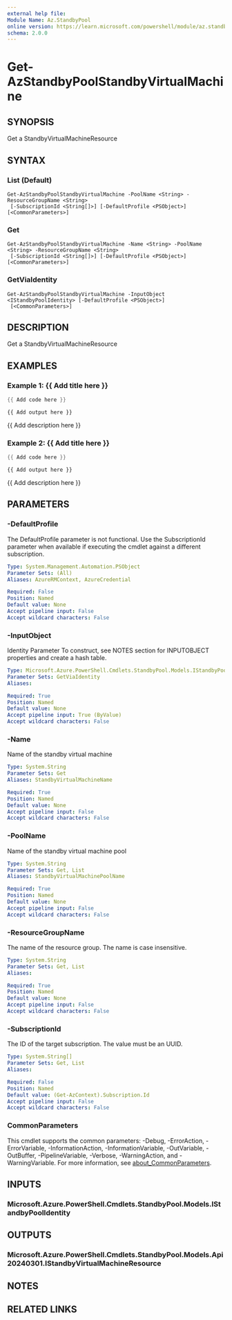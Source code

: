```yaml
---
external help file:
Module Name: Az.StandbyPool
online version: https://learn.microsoft.com/powershell/module/az.standbypool/get-azstandbypoolstandbyvirtualmachine
schema: 2.0.0
---
```


# Get-AzStandbyPoolStandbyVirtualMachine

## SYNOPSIS
Get a StandbyVirtualMachineResource

## SYNTAX

### List (Default)
```
Get-AzStandbyPoolStandbyVirtualMachine -PoolName <String> -ResourceGroupName <String>
 [-SubscriptionId <String[]>] [-DefaultProfile <PSObject>] [<CommonParameters>]
```

### Get
```
Get-AzStandbyPoolStandbyVirtualMachine -Name <String> -PoolName <String> -ResourceGroupName <String>
 [-SubscriptionId <String[]>] [-DefaultProfile <PSObject>] [<CommonParameters>]
```

### GetViaIdentity
```
Get-AzStandbyPoolStandbyVirtualMachine -InputObject <IStandbyPoolIdentity> [-DefaultProfile <PSObject>]
 [<CommonParameters>]
```

## DESCRIPTION
Get a StandbyVirtualMachineResource

## EXAMPLES

### Example 1: {{ Add title here }}
```powershell
{{ Add code here }}
```

```output
{{ Add output here }}
```

{{ Add description here }}

### Example 2: {{ Add title here }}
```powershell
{{ Add code here }}
```

```output
{{ Add output here }}
```

{{ Add description here }}

## PARAMETERS

### -DefaultProfile
The DefaultProfile parameter is not functional.
Use the SubscriptionId parameter when available if executing the cmdlet against a different subscription.

```yaml
Type: System.Management.Automation.PSObject
Parameter Sets: (All)
Aliases: AzureRMContext, AzureCredential

Required: False
Position: Named
Default value: None
Accept pipeline input: False
Accept wildcard characters: False
```

### -InputObject
Identity Parameter
To construct, see NOTES section for INPUTOBJECT properties and create a hash table.

```yaml
Type: Microsoft.Azure.PowerShell.Cmdlets.StandbyPool.Models.IStandbyPoolIdentity
Parameter Sets: GetViaIdentity
Aliases:

Required: True
Position: Named
Default value: None
Accept pipeline input: True (ByValue)
Accept wildcard characters: False
```

### -Name
Name of the standby virtual machine

```yaml
Type: System.String
Parameter Sets: Get
Aliases: StandbyVirtualMachineName

Required: True
Position: Named
Default value: None
Accept pipeline input: False
Accept wildcard characters: False
```

### -PoolName
Name of the standby virtual machine pool

```yaml
Type: System.String
Parameter Sets: Get, List
Aliases: StandbyVirtualMachinePoolName

Required: True
Position: Named
Default value: None
Accept pipeline input: False
Accept wildcard characters: False
```

### -ResourceGroupName
The name of the resource group.
The name is case insensitive.

```yaml
Type: System.String
Parameter Sets: Get, List
Aliases:

Required: True
Position: Named
Default value: None
Accept pipeline input: False
Accept wildcard characters: False
```

### -SubscriptionId
The ID of the target subscription.
The value must be an UUID.

```yaml
Type: System.String[]
Parameter Sets: Get, List
Aliases:

Required: False
Position: Named
Default value: (Get-AzContext).Subscription.Id
Accept pipeline input: False
Accept wildcard characters: False
```

### CommonParameters
This cmdlet supports the common parameters: -Debug, -ErrorAction, -ErrorVariable, -InformationAction, -InformationVariable, -OutVariable, -OutBuffer, -PipelineVariable, -Verbose, -WarningAction, and -WarningVariable. For more information, see [about_CommonParameters](http://go.microsoft.com/fwlink/?LinkID=113216).

## INPUTS

### Microsoft.Azure.PowerShell.Cmdlets.StandbyPool.Models.IStandbyPoolIdentity

## OUTPUTS

### Microsoft.Azure.PowerShell.Cmdlets.StandbyPool.Models.Api20240301.IStandbyVirtualMachineResource

## NOTES

## RELATED LINKS

